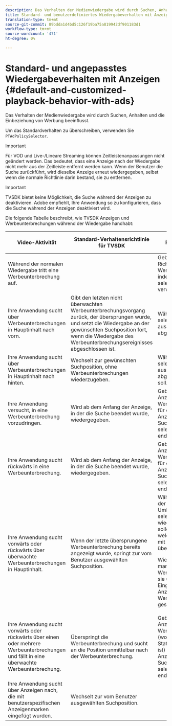 ```yaml
---
description: Das Verhalten der Medienwiedergabe wird durch Suchen, Anhalten und die Einbeziehung von Werbung beeinflusst.
title: Standard- und benutzerdefiniertes Wiedergabeverhalten mit Anzeigen
translation-type: tm+mt
source-git-commit: 89bdda1d4bd5c126f19ba75a819942df901183d1
workflow-type: tm+mt
source-wordcount: '471'
ht-degree: 0%

---
```



# Standard- und angepasstes Wiedergabeverhalten mit Anzeigen {#default-and-customized-playback-behavior-with-ads}

Das Verhalten der Medienwiedergabe wird durch Suchen, Anhalten und die Einbeziehung von Werbung beeinflusst.

Um das Standardverhalten zu überschreiben, verwenden Sie `PTAdPolicySelector`.

>[!IMPORTANT]
>
>Für VOD und Live-/Lineare Streaming können Zeitleistenanpassungen nicht geändert werden. Das bedeutet, dass eine Anzeige nach der Wiedergabe nicht mehr aus der Zeitleiste entfernt werden kann. Wenn der Benutzer die Suche zurückführt, wird dieselbe Anzeige erneut wiedergegeben, selbst wenn die normale Richtlinie darin bestand, sie zu entfernen.

>[!IMPORTANT]
>
>TVSDK bietet keine Möglichkeit, die Suche während der Anzeigen zu deaktivieren. Adobe empfiehlt, Ihre Anwendung so zu konfigurieren, dass die Suche während der Anzeigen deaktiviert wird.

Die folgende Tabelle beschreibt, wie TVSDK Anzeigen und Werbeunterbrechungen während der Wiedergabe handhabt:

<table id="table_466538B1C2A646B89EB4F9AA111203BE"> 
 <thead> 
  <tr> 
   <th colname="col1" class="entry"><b>Video-Aktivität</b></th> 
   <th colname="col2" class="entry"><b>Standard-Verhaltensrichtlinie für TVSDK</b></th> 
   <th colname="col3" class="entry"><b>Anpassung über PTAdPolicySelector verfügbar</b></th>
  </tr>
 </thead>
 <tbody> 
  <tr> 
   <td colname="col1"> Während der normalen Wiedergabe tritt eine Werbeunterbrechung auf. </td> 
   <td colname="col2"></td> 
   <td colname="col3">Geben Sie eine andere Richtlinie für die Werbeunterbrechung an, indem Sie <span class="codeph"> selectPolicyForAdBreak</span> verwenden. </td> 
  </tr> 
  <tr> 
   <td colname="col1"> Ihre Anwendung sucht über Werbeunterbrechungen in Hauptinhalt nach vorn. </td> 
   <td colname="col2"> Gibt den letzten nicht überwachten Werbeunterbrechungsvorgang zurück, der übersprungen wurde, und setzt die Wiedergabe an der gewünschten Suchposition fort, wenn die Wiedergabe des Werbeunterbrechungsereignisses abgeschlossen ist. </td> 
   <td colname="col3">Wählen Sie mit <span class="codeph"> selectAdBreaksToPlay</span> aus, welcher Umbruch abgespielt werden soll. </td> 
  </tr> 
  <tr> 
   <td colname="col1"> Ihre Anwendung sucht über Werbeunterbrechungen in Hauptinhalt nach hinten. </td> 
   <td colname="col2"> Wechselt zur gewünschten Suchposition, ohne Werbeunterbrechungen wiederzugeben. </td> 
   <td colname="col3">Wählen Sie mit <span class="codeph"> selectAdBreaksToPlay</span> aus, welcher Umbruch abgespielt werden soll.                      </td> 
  </tr> 
  <tr> 
   <td colname="col1"> Ihre Anwendung versucht, in eine Werbeunterbrechung vorzudringen. </td> 
   <td colname="col2"> Wird ab dem Anfang der Anzeige, in der die Suche beendet wurde, wiedergegeben. </td> 
   <td colname="col3">Geben Sie eine andere Anzeigenrichtlinie für die Werbeunterbrechung und für die spezifische Anzeige an, bei der die Suche mit <span class="codeph"> selectPolicyForSeekIntoAd</span> endete. </td> 
  </tr> 
  <tr> 
   <td colname="col1"> Ihre Anwendung sucht rückwärts in eine Werbeunterbrechung. </td> 
   <td colname="col2"> Wird ab dem Anfang der Anzeige, in der die Suche beendet wurde, wiedergegeben. </td> 
   <td colname="col3">Geben Sie eine andere Anzeigenrichtlinie für die Werbeunterbrechung und für die spezifische Anzeige an, bei der die Suche mit <span class="codeph"> selectPolicyForSeekIntoAd</span> endete. </td> 
  </tr> 
  <tr> 
   <td colname="col1"> Ihre Anwendung sucht vorwärts oder rückwärts über überwachte Werbeunterbrechungen in Hauptinhalt. </td> 
   <td colname="col2"> Wenn der letzte übersprungene Werbeunterbrechung bereits angezeigt wurde, springt zur vom Benutzer ausgewählten Suchposition. </td> 
   <td colname="col3">Wählen Sie aus, welche der übersprungenen Umbrüche mit <span class="codeph"> selectAdBreaksToPlay</span> wiedergegeben werden sollen, und stellen Sie fest, welche Umbrüche bereits mit <span class="codeph"> PTAdBreak.isWatched</span> überwacht wurden. <p> <p>Wichtig:  Standardmäßig markiert TVSDK eine Werbeunterbrechung, wie sie unmittelbar nach Eingabe der ersten Anzeige in der Werbeunterbrechung gesehen wird. </p> </p> </td> 
  </tr> 
  <tr> 
   <td colname="col1"> Ihre Anwendung sucht vorwärts oder rückwärts über einen oder mehrere Werbeunterbrechungen und fällt in eine überwachte Werbeunterbrechung. </td> 
   <td colname="col2"> Überspringt die Werbeunterbrechung und sucht an die Position unmittelbar nach der Werbeunterbrechung. </td> 
   <td colname="col3">Geben Sie eine andere Anzeigenrichtlinie für die Werbeunterbrechung (wobei der überwachte Status auf "true"festgelegt ist) und für die spezifische Anzeige, bei der die Suche mit <span class="codeph"> selectPolicyForSeekIntoAd</span> endete, an. </td> 
  </tr> 
  <tr> 
   <td colname="col1"> Ihre Anwendung sucht über Anzeigen nach, die mit benutzerspezifischen Anzeigenmarken eingefügt wurden. </td> 
   <td colname="col2"> Wechselt zur vom Benutzer ausgewählten Suchposition. </td> 
   <td colname="col3"></td> 
  </tr> 
 </tbody> 
</table>